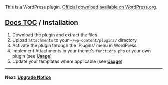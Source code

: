 This is a WordPress plugin. [Official download available on WordPress.org](http://wordpress.org/extend/plugins/attachments/).

## [Docs TOC](TOC.md) / Installation

1. Download the plugin and extract the files
1. Upload `attachments` to your `~/wp-content/plugins/` directory
1. Activate the plugin through the 'Plugins' menu in WordPress
1. Implement Attachments in your theme's `functions.php` or your own plugin (see **[Usage](usage.md)**)
1. Update your templates where applicable (see **[Usage](usage.md)**)

-----

#### Next: [Upgrade Notice](upgrade.md)
